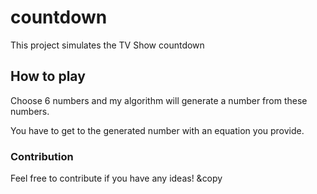 # countdown

This project simulates the TV Show countdown

## How to play 

Choose 6 numbers and my algorithm will generate a number from these numbers.

You have to get to the generated number with an equation you provide.

### Contribution

Feel free to contribute if you have any ideas!
&copy
